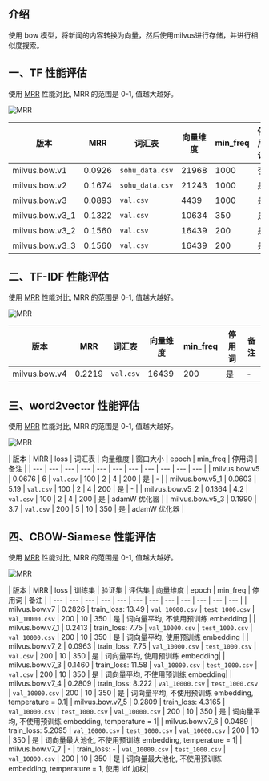 ## 介绍
使用 bow 模型，将新闻的内容转换为向量，然后使用milvus进行存储，并进行相似度搜索。

## 一、TF 性能评估
使用 [MRR](https://en.wikipedia.org/wiki/Mean_reciprocal_rank) 性能对比, MRR 的范围是 0-1, 值越大越好。

![MRR](./screenshots/mrr.png)

| 版本 | MRR | 词汇表 | 向量维度 | min_freq | 停用词 | 备注 |
| --- | --- | --- | --- | --- | --- | --- |
| milvus.bow.v1 | 0.0926 | `sohu_data.csv` | 21968 | 1000 | 否 | - |
| milvus.bow.v2 | 0.1674 | `sohu_data.csv` | 21243 | 1000 | 是 | - |
| milvus.bow.v3 | 0.0893 | `val.csv` | 4439 | 1000 | 是 | - |
| milvus.bow.v3_1 | 0.1322 | `val.csv` | 10634 | 350 | 是 | - |
| milvus.bow.v3_2 | 0.1560 | `val.csv` | 16439 | 200 | 是 | - |
| milvus.bow.v3_3 | 0.1560 | `val.csv` | 16439 | 200 | 是 | tf=word_count/total_words_in_curr_doc |


## 二、TF-IDF 性能评估
使用 [MRR](https://en.wikipedia.org/wiki/Mean_reciprocal_rank) 性能对比, MRR 的范围是 0-1, 值越大越好。

![MRR](./screenshots/mrr_tfidf.png)

| 版本 | MRR | 词汇表 | 向量维度 | min_freq | 停用词 | 备注 |
| --- | --- | ---   | --- | --- | --- | --- |
| milvus.bow.v4 | 0.2219 | `val.csv` | 16439 | 200 | 是 | - |


## 三、word2vector 性能评估
使用 [MRR](https://en.wikipedia.org/wiki/Mean_reciprocal_rank) 性能对比, MRR 的范围是 0-1, 值越大越好。

![MRR](./screenshots/mrr_word2vector.png)

| 版本 | MRR | loss | 词汇表 | 向量维度 | 窗口大小 | epoch | min_freq | 停用词 | 备注 |
| --- | --- | ---  | --- | --- | --- | --- | --- | --- | --- | --- |
| milvus.bow.v5 | 0.0676 | 6 | `val.csv` | 100 | 2 | 4 | 200 | 是 | - |
| milvus.bow.v5_1 | 0.0603 | 5.19 | `val.csv` | 100 | 2 | 4 | 200 | 是 | - |
| milvus.bow.v5_2 | 0.1364 | 4.2 | `val.csv` | 100 | 2 | 4 | 200 | 是 | adamW 优化器 |
| milvus.bow.v5_3 | 0.1990 | 3.7 | `val.csv` | 200 | 5 | 10 | 350 | 是 | adamW 优化器 |

## 四、CBOW-Siamese 性能评估
使用 [MRR](https://en.wikipedia.org/wiki/Mean_reciprocal_rank) 性能对比, MRR 的范围是 0-1, 值越大越好。

![MRR](./screenshots/mrr_cbow_siamese.png)


| 版本 | MRR | loss | 训练集 | 验证集 | 评估集 | 向量维度 | epoch | min_freq | 停用词 | 备注 |
| --- | --- | ---  | --- | --- | --- | --- | --- | --- | --- | --- | --- |
| milvus.bow.v7 | 0.2826 | train_loss: 13.49 | `val_10000.csv` | `test_1000.csv` | `val_10000.csv` | 200 | 10 | 350 | 是 | 词向量平均, 不使用预训练 embedding |
| milvus.bow.v7_1 | 0.2413 | train_loss: 7.75 | `val_10000.csv` | `test_1000.csv` | `val_10000.csv` | 200 | 10 | 350 | 是 | 词向量平均, 使用预训练 embedding |
| milvus.bow.v7_2 | 0.0963 | train_loss: 7.75 | `val_10000.csv` | `test_1000.csv` | `val.csv` | 200 | 10 | 350 | 是 | 词向量平均, 使用预训练 embedding|
| milvus.bow.v7_3 | 0.1460 | train_loss: 11.58 | `val_10000.csv` | `test_1000.csv` | `val.csv` | 200 | 10 | 350 | 是 | 词向量平均, 不使用预训练 embedding|
| milvus.bow.v7_4 | 0.2809 | train_loss: 8.222 | `val_10000.csv` | `test_1000.csv` | `val_10000.csv` | 200 | 10 | 350 | 是 | 词向量平均, 不使用预训练 embedding, temperature = 0.1|
| milvus.bow.v7_5 | 0.2809 | train_loss: 4.3165 | `val_10000.csv` | `test_1000.csv` | `val_10000.csv` | 200 | 10 | 350 | 是 | 词向量平均, 不使用预训练 embedding, temperature = 1|
| milvus.bow.v7_6 | 0.0489 | train_loss: 5.2095 | `val_10000.csv` | `test_1000.csv` | `val_10000.csv` | 200 | 10 | 350 | 是 | 词向量最大池化, 不使用预训练 embedding, temperature = 1|
| milvus.bow.v7_7 | - | train_loss: - | `val_10000.csv` | `test_1000.csv` | `val_10000.csv` | 200 | 10 | 350 | 是 | 词向量最大池化, 不使用预训练 embedding, temperature = 1, 使用 idf 加权|